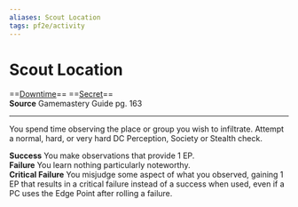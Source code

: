 ```yaml
---
aliases: Scout Location 
tags: pf2e/activity
---
```


# Scout Location

==[Downtime](../Traits/Downtime.md)== ==[Secret](../Traits/Secret.md)==  
__Source__ Gamemastery Guide pg. 163

---

You spend time observing the place or group you wish to infiltrate. Attempt a normal, hard, or very hard DC Perception, Society or Stealth check.

**Success** You make observations that provide 1 EP.  
**Failure** You learn nothing particularly noteworthy.  
**Critical Failure** You misjudge some aspect of what you observed, gaining 1 EP that results in a critical failure instead of a success when used, even if a PC uses the Edge Point after rolling a failure.
